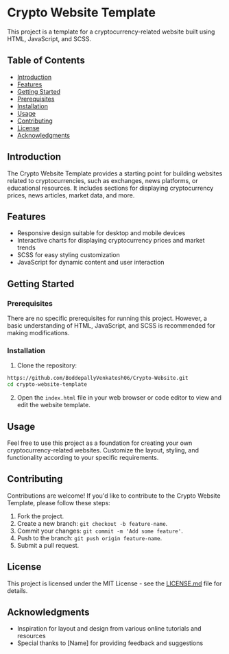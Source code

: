 # Crypto Website Template

This project is a template for a cryptocurrency-related website built using HTML, JavaScript, and SCSS.

## Table of Contents

- [Introduction](#introduction)
- [Features](#features)
- [Getting Started](#getting-started)
- [Prerequisites](#prerequisites)
- [Installation](#installation)
- [Usage](#usage)
- [Contributing](#contributing)
- [License](#license)
- [Acknowledgments](#acknowledgments)

## Introduction

The Crypto Website Template provides a starting point for building websites related to cryptocurrencies, such as exchanges, news platforms, or educational resources. It includes sections for displaying cryptocurrency prices, news articles, market data, and more.

## Features

- Responsive design suitable for desktop and mobile devices
- Interactive charts for displaying cryptocurrency prices and market trends
- SCSS for easy styling customization
- JavaScript for dynamic content and user interaction

## Getting Started

### Prerequisites

There are no specific prerequisites for running this project. However, a basic understanding of HTML, JavaScript, and SCSS is recommended for making modifications.

### Installation

1. Clone the repository:

```bash
https://github.com/BoddepallyVenkatesh06/Crypto-Website.git
cd crypto-website-template
```

2. Open the `index.html` file in your web browser or code editor to view and edit the website template.

## Usage

Feel free to use this project as a foundation for creating your own cryptocurrency-related websites. Customize the layout, styling, and functionality according to your specific requirements.

## Contributing

Contributions are welcome! If you'd like to contribute to the Crypto Website Template, please follow these steps:

1. Fork the project.
2. Create a new branch: `git checkout -b feature-name`.
3. Commit your changes: `git commit -m 'Add some feature'`.
4. Push to the branch: `git push origin feature-name`.
5. Submit a pull request.

## License

This project is licensed under the MIT License - see the [LICENSE.md](LICENSE.md) file for details.

## Acknowledgments

- Inspiration for layout and design from various online tutorials and resources
- Special thanks to [Name] for providing feedback and suggestions
